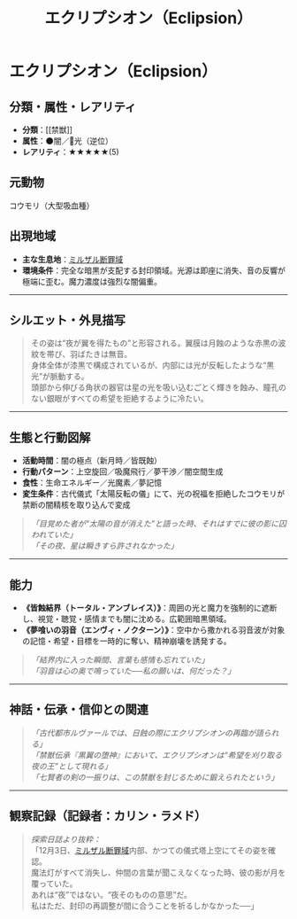 ﻿---
title: エクリプシオン（Eclipsion）
layout: monster
categories: [モンスター]
tags: [闇,禁獣,ミルザル断罪域]
---


# エクリプシオン（Eclipsion）

## 分類・属性・レアリティ
* **分類**：[[禁獣]]
* **属性**：🌑闇／🌟光（逆位）
* **レアリティ**：★★★★★(5)

## 元動物
コウモリ（大型吸血種）

## 出現地域
* **主な生息地**：[ミルザル断罪域](place/mirzar_dark.md)
* **環境条件**：完全な暗黒が支配する封印領域。光源は即座に消失、音の反響が極端に歪む。魔力濃度は強烈な闇偏重。

---

## シルエット・外見描写
> その姿は“夜が翼を得たもの”と形容される。翼膜は月蝕のような赤黒の波紋を帯び、羽ばたきは無音。  
> 身体全体が漆黒で構成されているが、内部には光が反転したような“黒光”が脈動する。  
> 頭部から伸びる角状の器官は星の光を吸い込むごとく輝きを蝕み、瞳孔のない銀眼がすべての希望を拒絶するように冷たい。

---

## 生態と行動図解
* **活動時間**：闇の極点（新月時／皆既蝕）
* **行動パターン**：上空旋回／吸魔飛行／夢干渉／闇空間生成
* **食性**：生命エネルギー／光魔素／夢記憶
* **変生条件**：古代儀式「太陽反転の儀」にて、光の祝福を拒絶したコウモリが禁断の闇精核を取り込んで変成

> *「目覚めた者が“太陽の音が消えた”と語った時、それはすでに彼の影に囚われていた」*  
> *「その夜、星は瞬きすら許されなかった」*

---

## 能力
* **《皆蝕結界（トータル・アンブレイス）》**：周囲の光と魔力を強制的に遮断し、視覚・聴覚・感情までも闇に沈める。広範囲暗黒領域。
* **《夢喰いの羽音（エンヴィ・ノクターン）》**：空中から撒かれる羽音波が対象の記憶・希望・目標を一時的に奪い、精神崩壊を誘発する。

> *「結界内に入った瞬間、言葉も感情も忘れていた」*  
> *「羽音は心の奥で鳴っていた──私の願いは、何だった？」*

---

## 神話・伝承・信仰との関連
> *「古代都市ルヴァールでは、日蝕の際にエクリプシオンの再臨が語られる」*  
> *「禁獣伝承『黒翼の堕神』において、エクリプシオンは“希望を刈り取る夜の王”として現れる」*  
> *「七賢者の剣の一振りは、この禁獣を封じるために鍛えられたという」*

---

## 観察記録（記録者：カリン・ラメド）

> *探索日誌より抜粋：*  
> 「12月3日、[ミルザル断罪域](place/mirzar_dark.md)内部、かつての儀式塔上空にてその姿を確認。  
> 魔法灯がすべて消失し、仲間の言葉が聞こえなくなった時、彼の影が月を覆っていた。  
> あれは“夜”ではない。“夜そのものの意思”だ。  
> 私はただ、封印の再調整が間に合うことを祈るしかなかった──」

